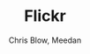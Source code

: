 ---
title: Flickr
kind: article
tags: [tools]
created_at: 2010/9/18
excerpt: Flickr is a tool for managing photos and videos, and for forming groups around archives.
keywords:
author: Chris Blow, Meedan
---
